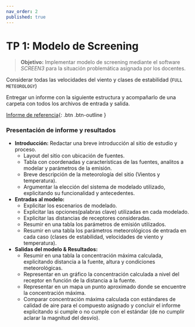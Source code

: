 ```yaml
---
nav_order: 2
published: true
---
```

# TP 1: Modelo de Screening

> **Objetivo:** Implementar modelo de screening mediante el software *SCREEN3* para la situación problemática asignada por los docentes.

Considerar todas las velocidades del viento y clases de estabilidad (``FULL METEOROLOGY``)

<!-- Realizar dos escenarios de modelado:
1. Peor escenario: Considerar todas las velocidades del viento y clases de estabilidad (palabra clave = ``FULL METEOROLOGY``). 
2. Escenario mas probable: A partir de información meteorológica provista, determinar la dirección y velocidad mas frecuente.
-->

Entregar un informe con la siguiente estructura y acompañarlo de una carpeta con todos los archivos de entrada y salida. 

[Informe de referencia](archivos/tps-ref/TP1-ejemplo.pdf){: .btn .btn-outline }

### Presentación de informe y resultados

+ **Introducción:** Redactar una breve introducción al sitio de estudio y proceso.
   - Layout del sitio con ubicación de fuentes.
   - Tabla con coordenadas y características de las fuentes, analitos a modelar y parámetros de la emisión.
   - Breve descripción de la meteorología del sitio (Vientos y temperatura).
   - Argumentar la elección del sistema de modelado utilizado, explicitando su funcionalidad y antecedentes.
+ **Entradas al modelo:**
   - Explicitar los escenarios de modelado.
   - Explicitar las opciones(palabras clave) utilizadas en cada modelado.
   - Explicitar las distancias de receptores consideradas. 
   - Resumir en una tabla los parámetros de emisión utilizados.
   - Resumir en una tabla los parámetros meteorológicos de entrada en cada caso (clases de estabilidad, velocidades de viento y temperatura).
+ **Salidas del modelo & Resultados:**
   - Resumir en una tabla la concentración máxima calculada, explicitando distancia a la fuente, altura y condiciones meteorológicas. 
   - Representar en un gráfico la concentración calculada a nivel del receptor en función de la distancia a la fuente. 
   - Representar en un mapa un punto aproximado donde se encuentre la concentración máxima.
   - Comparar concentración máxima calculada con  estándares de calidad de aire para el compuesto asignado y concluir el informe explicitando si cumple o no cumple con el estándar (de no cumplir aclarar la magnitud del desvío).


